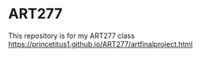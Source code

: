 # ART277
This repository is for my ART277 class
https://princetitus1.github.io/ART277/artfinalproject.html 
